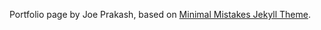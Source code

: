 Portfolio page by Joe Prakash, based on [Minimal Mistakes Jekyll Theme](https://mmistakes.github.io/minimal-mistakes/).
